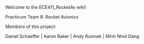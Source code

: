 Welcome to the ECE411_RocketAv wiki!

Practicum Team 8: Rocket Avionics

Members of this project:

Daniel Schaeffer | Aaron Baker | Andy Rusinek | Minh Nhut Dang
